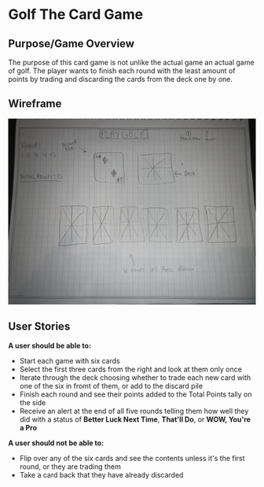 # Golf The Card Game

## Purpose/Game Overview
The purpose of this card game is not unlike the actual game an actual game of golf. The player wants to finish each round with the least amount of points by trading and discarding the cards from the deck one by one.

## Wireframe
![Wireframe image](/wireframe/wireframe.png)

## User Stories
**A user should be able to:**
* Start each game with six cards
* Select the first three cards from the right and look at them only once
* Iterate through the deck choosing whether to trade each new card with one of the six in fromt of them, or add to the discard pile
* Finish each round and see their points added to the Total Points tally on the side
* Receive an alert at the end of all five rounds telling them how well they did with a status of **Better Luck Next Time**, **That'll Do**, or **WOW, You're a Pro**

**A user should not be able to:**
* Flip over any of the six cards and see the contents unless it's the first round, or they are trading them
* Take a card back that they have already discarded

